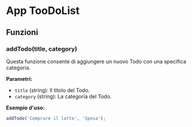 # App TooDoList

## Funzioni

### addTodo(title, category)

Questa funzione consente di aggiungere un nuovo Todo con una specifica categoria.

**Parametri:**
- `title` (string): Il titolo del Todo.
- `category` (string): La categoria del Todo.

**Esempio d'uso:**
```javascript
addTodo('Comprare il latte', 'Spesa');

